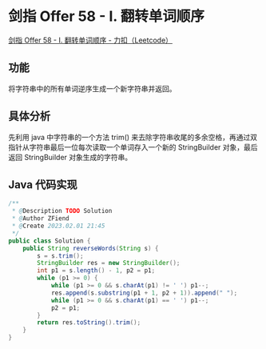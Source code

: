 # 剑指 Offer 58 - I. 翻转单词顺序

[剑指 Offer 58 - I. 翻转单词顺序 - 力扣（Leetcode）](https://leetcode.cn/problems/fan-zhuan-dan-ci-shun-xu-lcof/description/)

## 功能

将字符串中的所有单词逆序生成一个新字符串并返回。

## 具体分析

先利用 java 中字符串的一个方法 trim() 来去除字符串收尾的多余空格，再通过双指针从字符串最后一位每次读取一个单词存入一个新的 StringBuilder 对象，最后返回 StringBuilder 对象生成的字符串。

## Java 代码实现

```java
/**
 * @Description TODO Solution
 * @Author ZFiend
 * @Create 2023.02.01 21:45
 */
public class Solution {
    public String reverseWords(String s) {
        s = s.trim();
        StringBuilder res = new StringBuilder();
        int p1 = s.length() - 1, p2 = p1;
        while (p1 >= 0) {
            while (p1 >= 0 && s.charAt(p1) != ' ') p1--;
            res.append(s.substring(p1 + 1, p2 + 1)).append(" ");
            while (p1 >= 0 && s.charAt(p1) == ' ') p1--;
            p2 = p1;
        }
        return res.toString().trim();
    }
}
```
